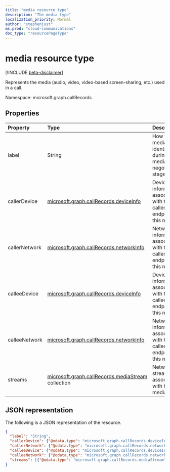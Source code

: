 ```yaml
---
title: "media resource type"
description: "The media type"
localization_priority: Normal
author: "stephenjust"
ms.prod: "cloud-communications"
doc_type: "resourcePageType"
---
```


# media resource type

[!INCLUDE [beta-disclaimer](../../includes/beta-disclaimer.md)]

Represents the media (audio, video, video-based screen-sharing, etc.) used in a call.

Namespace: microsoft.graph.callRecords

## Properties

| Property     | Type        | Description |
|:-------------|:------------|:------------|
|label|String|How the media was identified during media negotiation stage.|
|callerDevice|[microsoft.graph.callRecords.deviceInfo](callrecords-deviceinfo.md)|Device information associated with the caller endpoint of this media.|
|callerNetwork|[microsoft.graph.callRecords.networkInfo](callrecords-networkinfo.md)|Network information associated with the caller endpoint of this media.|
|calleeDevice|[microsoft.graph.callRecords.deviceInfo](callrecords-deviceinfo.md)|Device information associated with the callee endpoint of this media.|
|calleeNetwork|[microsoft.graph.callRecords.networkInfo](callrecords-networkinfo.md)|Network information associated with the callee endpoint of this media.|
|streams|[microsoft.graph.callRecords.mediaStream](callrecords-mediastream.md) collection|Network streams associated with this media.|

## JSON representation

The following is a JSON representation of the resource.

<!-- {
  "blockType": "resource",
  "optionalProperties": [

  ],
  "@odata.type": "microsoft.graph.callRecords.media",
  "baseType": null
}-->

```json
{
  "label": "String",
  "callerDevice": {"@odata.type": "microsoft.graph.callRecords.deviceInfo"},
  "callerNetwork": {"@odata.type": "microsoft.graph.callRecords.networkInfo"},
  "calleeDevice": {"@odata.type": "microsoft.graph.callRecords.deviceInfo"},
  "calleeNetwork": {"@odata.type": "microsoft.graph.callRecords.networkInfo"},
  "streams": [{"@odata.type": "microsoft.graph.callRecords.mediaStream"}]
}
```

<!-- uuid: 16cd6b66-4b1a-43a1-adaf-3a886856ed98
2019-02-04 14:57:30 UTC -->
<!-- {
  "type": "#page.annotation",
  "description": "media resource",
  "keywords": "",
  "section": "documentation",
  "tocPath": ""
}-->